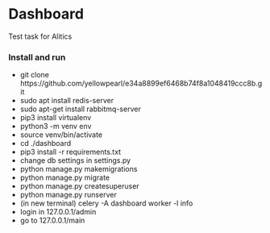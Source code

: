 <h1>
	Dashboard 
</h1>
<p>Test task for Alitics</p>
<h3>
	Install and run
</h3>
<ul>
	<li>git clone https://github.com/yellowpearl/e34a8899ef6468b74f8a1048419ccc8b.git</li>
	<li>sudo apt install redis-server</li>
	<li>sudo apt-get install rabbitmq-server</li>
	<li>pip3 install virtualenv</li>
	<li>python3 -m venv env</li>
	<li>source venv/bin/activate</li>
	<li>cd ./dashboard</li>
	<li>pip3 install -r requirements.txt</li>
	<li>change db settings in settings.py</li>
	<li>python manage.py makemigrations</li>
	<li>python manage.py migrate</li>
	<li>python manage.py createsuperuser</li>
	<li>python manage.py runserver</li>
	<li>(in new terminal) celery -A dashboard worker -l info</li>
	<li>login in 127.0.0.1/admin</li>
	<li>go to 127.0.0.1/main</li>
</ul>
<img href="https://lh3.googleusercontent.com/pw/ACtC-3dd9uWxRhicsXaZhpmqkH3tx9R0Vc0EJpQ6Y_it3gK-jU2vNaElIDPWTdqf3wsRjT8fslAr5zvxyBYuEYIrhzmvysjGb8AUOhtfNqNxGc1WfDVi3cKNOjU9is3KlrEDLRTe9dGXA_7i13JuFWMWoNAm=w1080-h675-no?authuser=0">

